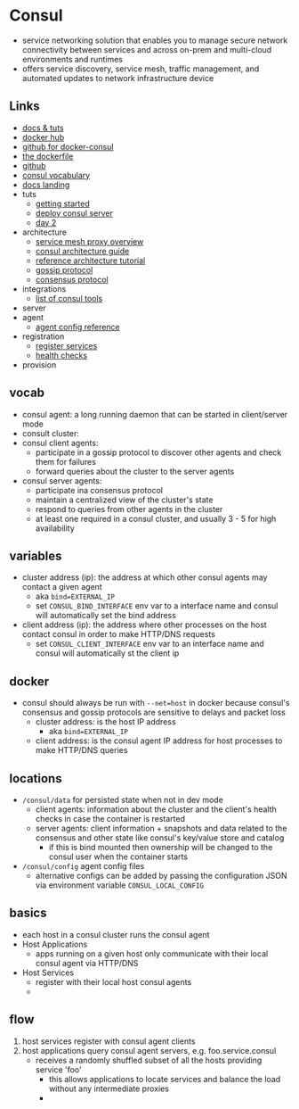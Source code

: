 # Consul

- service networking solution that enables you to manage secure network connectivity between services and across on-prem and multi-cloud environments and runtimes
- offers service discovery, service mesh, traffic management, and automated updates to network infrastructure device

## Links

- [docs & tuts](https://developer.hashicorp.com/consul)
- [docker hub](https://hub.docker.com/_/consul/)
- [github for docker-consul](https://github.com/hashicorp/docker-consul)
- [the dockerfile](https://github.com/hashicorp/docker-consul/blob/master/0.X/Dockerfile)
- [github](https://github.com/hashicorp/consul)
- [consul vocabulary](https://developer.hashicorp.com/consul/docs/install/glossary)
- [docs landing](https://developer.hashicorp.com/consul/docs)
- tuts
  - [getting started](https://developer.hashicorp.com/consul/tutorials/get-started-vms)
  - [deploy consul server](https://developer.hashicorp.com/consul/tutorials/get-started-vms/virtual-machine-gs-deploy)
  - [day 2](https://developer.hashicorp.com/consul/tutorials/datacenter-operations)
- architecture
  - [service mesh proxy overview](https://developer.hashicorp.com/consul/docs/connect/proxies)
  - [consul architecture guide](https://developer.hashicorp.com/consul/docs/architecture)
  - [reference architecture tutorial](https://developer.hashicorp.com/consul/tutorials/production-deploy/reference-architecture)
  - [gossip protocol](https://developer.hashicorp.com/consul/docs/architecture/gossip)
  - [consensus protocol](https://developer.hashicorp.com/consul/docs/architecture/consensus)
- integrations
  - [list of consul tools](https://developer.hashicorp.com/consul/docs/integrate/download-tools)
- server
- agent
  - [agent config reference](https://developer.hashicorp.com/consul/docs/agent/config/config-files)
- registration
  - [register services](https://developer.hashicorp.com/consul/docs/discovery/services)
  - [health checks](https://developer.hashicorp.com/consul/docs/discovery/checks)
- provision

## vocab

- consul agent: a long running daemon that can be started in client/server mode
- consult cluster:
- consul client agents:
  - participate in a gossip protocol to discover other agents and check them for failures
  - forward queries about the cluster to the server agents
- consul server agents:
  - participate ina consensus protocol
  - maintain a centralized view of the cluster's state
  - respond to queries from other agents in the cluster
  - at least one required in a consul cluster, and usually 3 - 5 for high availability

## variables

- cluster address (ip): the address at which other consul agents may contact a given agent
  - aka `bind=EXTERNAL_IP`
  - set `CONSUL_BIND_INTERFACE` env var to a interface name and consul will automatically set the bind address
- client address (ip): the address where other processes on the host contact consul in order to make HTTP/DNS requests
  - set `CONSUL_CLIENT_INTERFACE` env var to an interface name and consul will automatically st the client ip

## docker

- consul should always be run with `--net=host` in docker because consul's consensus and gossip protocols are sensitive to delays and packet loss
  - cluster address: is the host IP address
    - aka `bind=EXTERNAL_IP`
  - client address: is the consul agent IP address for host processes to make HTTP/DNS queries

## locations

- `/consul/data` for persisted state when not in dev mode
  - client agents: information about the cluster and the client's health checks in case the container is restarted
  - server agents: client information + snapshots and data related to the consensus and other state like consul's key/value store and catalog
    - if this is bind mounted then ownership will be changed to the consul user when the container starts
- `/consul/config` agent config files
  - alternative configs can be added by passing the configuration JSON via environment variable `CONSUL_LOCAL_CONFIG`

## basics

- each host in a consul cluster runs the consul agent
- Host Applications
  - apps running on a given host only communicate with their local consul agent via HTTP/DNS
- Host Services
  - register with their local host consul agents
  -

## flow

1. host services register with consul agent clients
2. host applications query consul agent servers, e.g. foo.service.consul
   - receives a randomly shuffled subset of all the hosts providing service 'foo'
     - this allows applications to locate services and balance the load without any intermediate proxies
     -
